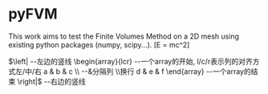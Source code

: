 # pyFVM
This work aims to test the Finite Volumes Method on a 2D mesh using existing python packages (numpy, scipy...).
\[E = mc^2\]

$\left|                --左边的竖线
\begin{array}{lcr}     --一个array的开始, l/c/r表示列的对齐方式左/中/右
a & b & c \\           --&分隔列 \\换行
d & e & f
\end{array}            --一个array的结束
\right|$               --右边的竖线
